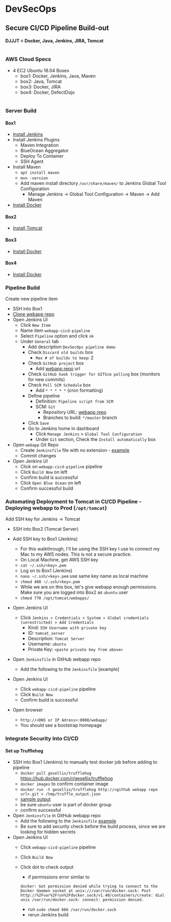 # DevSecOps 
## Secure CI/CD Pipeline Build-out
#### DJJJT = Docker, Java, Jenkins, JIRA, Tomcat
#
### AWS Cloud Specs

- 4 EC2 Ubuntu 18.04 Boxes
  - box1: Docker, Jenkins, Java, Maven
  - box2: Java, Tomcat
  - box3: Docker, JIRA
  - box4: Docker, DefectDojo
#

### Server Build
#### Box1
- [Install Jenkins](https://dehvcurtis.github.io/Wiki/Jenkins/installation)
- Install Jenkins Plugins
  - Maven Integration
  - BlueOcean Aggregator
  - Deploy To Container
  - SSH Agent
- Install Maven
  - `apt install maven`
  - `mvn -version`
  - Add maven install directory `/usr/share/maven/` to Jenkins Global Tool Configuration
    - Manage Jenkins -> Global Tool Configuration -> Maven -> Add Maven
 - [Install Docker](https://dehvcurtis.github.io/Wiki/Docker/installation)

#### Box2
- [Install Tomcat](https://dehvcurtis.github.io/Wiki/Tomcat/installation)

#### Box3
 - [Install Docker](https://dehvcurtis.github.io/Wiki/Docker/installation)
#### Box4
 - [Install Docker](https://dehvcurtis.github.io/Wiki/Docker/installation)
 
### Pipeline Build
Create new pipeline item
  - SSH into Box1
  - [Clone webapp repo](https://github.com/dehvCurtis/WebApp.git)
  - Open Jenkins UI
      - Click `New Item`
      - Name item `webapp-cicd-pipeline`
      - Select `Pipeline` option and click `ok`
      - Under `General` tab
        - Add description `DevSecOps pipeline demo`
        - Check `Discard old builds` box
          - `Max # of builds to keep`: 2
        - Check `GitHub project` box
          - Add [webapp repo](https://github.com/dehvCurtis/WebApp.git) url
        - Check `GitHub hook trigger for GITScm polling` box (monitors for new commits)
        - Check `Poll SCM Schedule` box
          - Add `* * * * *` (cron formatting)
        - Define pipeline
          - Definition: `Pipeline script from SCM`
          - SCM: `Git`
            - Repository URL: [webapp repo](https://github.com/dehvCurtis/WebApp.git)
            - Branches to build: `*/master` branch
        - Click `Save`
        - Go to Jenkins home in dashboard
          - Click `Manage Jenkins` > `Global Tool Configuration`
          - Under `Git` section, Check the `Install automatically` box
  - Open `webapp` Git Repo
    - Create `Jenkinsfile` file with no extension - [example](https://github.com/dehvCurtis/WebApp/blob/master/Jenkinsfile.stage1)
    - Commit changes
  - Open Jenkins UI
    - Click on `webapp-cicd-pipeline` pipeline
    - Click `Build Now` on left
    - Confirm build is successful
    - Click `Open Blue Ocean` on left
    - Confirm successful build

### Automating Deployment to Tomcat in CI/CD Pipeline - Deploying webapp to Prod (`/opt/tomcat`)

Add SSH key for Jenkins -> Tomcat
- SSH into Box2 (Tomcat Server)
- Add SSH key to Box1 (Jenkins)
  - For this walkthrough, I'll be using the SSH key I use to connect my Mac to my AWS nodes. This is not a secure practice.
  - On Local Machine, get AWS SSH key
  - `cat ~/.ssh/<key>.pem`
  - Log on to Box1 (Jenkins)
  - `nano ~/.ssh/<key>.pem` use same key name as local machine
  - `chmod 400 ~/.ssh/<key>.pem`
  - While we are on this box, let's give webapp enough permissions. Make sure you are logged into Box2 as `ubuntu` user
  - `chmod 770 /opt/tomcat/webapps/`
- Open Jenkins UI
  - Click `Jenkins > Credentials > System > Global credentials (unrestricted) > Add Credentials`
    - Kind: `SSH Username with private key`
    - ID: `tomcat_server`
    - Description: `Tomcat Server`
    - Username: `ubuntu`
    - Private Key: `<paste private key from above>`

- Open `Jenkinsfile` in GitHub webapp repo
  - Add the following to the `Jenkinsfile` [example]
- Open Jenkins UI
  - Click `webapp-cicd-pipeline` pipeline
  - Click `Build Now`
  - Confirm build is successful
- Open browser
  - `http://<DNS or IP Adress>:8080/webapp/`
  - You should see a bootstrap homepage

### Integrate Security Into CI/CD
#### Set up Trufflehog
- SSH into Box1 (Jenkins) to manually test docker job before adding to pipeline
  - `docker pull gesellix/trufflehog` https://hub.docker.com/r/gesellix/trufflehog
  - `docker images` to confirm container image
  - `docker run -t gesellix/trufflehog http://<github webapp repo url>.git > /tmp/truffle_output.json`
  - [sample output](https://github.com/dehvCurtis/WebApp/blob/master/truffle_output.json)
  - be sure `ubuntu` user is part of docker group
  - confirm successful
- Open `Jenkinsfile` in GitHub webapp repo
  - Add the following to the `Jenkinsfile` [example](https://github.com/dehvCurtis/WebApp/blob/master/Jenkinsfile.stage3)
  - Be sure to add security check before the build process, since we are looking for hidden secrets
- Open Jenkins UI
  - Click `webapp-cicd-pipeline` pipeline
  - Click `Build Now`
  - Click dot to check output
    - if permissions error similar to 
    
    `docker: Got permission denied while trying to connect to the Docker daemon socket at unix:///var/run/docker.sock: Post http://%2Fvar%2Frun%2Fdocker.sock/v1.40/containers/create: dial unix /var/run/docker.sock: connect: permission denied.`
    - run `sudo chmod 666 /var/run/docker.sock` 
    - rerun Jenkins build